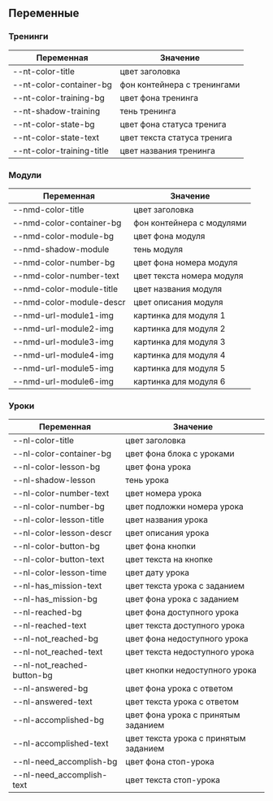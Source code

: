 ## Переменные 

### Тренинги
| Переменная | Значение |
| ------- | -------- |
| --nt-color-title | цвет заголовка |
| --nt-color-container-bg | фон контейнера с тренингами |
| --nt-color-training-bg | цвет фона тренинга |
| --nt-shadow-training | тень тренинга |
| --nt-color-state-bg | цвет фона статуса тренига |
| --nt-color-state-text | цвет текста статуса тренига |
| --nt-color-training-title | цвет названия тренинга |

### Модули
| Переменная | Значение |
| ------- | -------- |
| --nmd-color-title | цвет заголовка |
| --nmd-color-container-bg | фон контейнера с модулями |
| --nmd-color-module-bg | цвет фона модуля |
| --nmd-shadow-module | тень модуля |
| --nmd-color-number-bg | цвет фона номера модуля |
| --nmd-color-number-text | цвет текста номера модуля |
| --nmd-color-module-title | цвет названия модуля |
| --nmd-color-module-descr | цвет описания модуля |
| --nmd-url-module1-img | картинка для модуля 1 |
| --nmd-url-module2-img | картинка для модуля 2 |
| --nmd-url-module3-img | картинка для модуля 3 |
| --nmd-url-module4-img | картинка для модуля 4 |
| --nmd-url-module5-img | картинка для модуля 5 |
| --nmd-url-module6-img | картинка для модуля 6 |

### Уроки
| Переменная | Значение |
| ------- | -------- |
| --nl-color-title | цвет заголовка |
| --nl-color-container-bg | цвет фона блока с уроками |
| --nl-color-lesson-bg | цвет фона урока |
| --nl-shadow-lesson | тень урока |
| --nl-color-number-text | цвет номера урока |
| --nl-color-number-bg | цвет подложки номера урока |
| --nl-color-lesson-title | цвет названия урока |
| --nl-color-lesson-descr | цвет описания урока |
| --nl-color-button-bg | цвет фона кнопки |
| --nl-color-button-text | цвет текста на кнопке |
| --nl-color-lesson-time | цвет дату урока |
| --nl-has_mission-text | цвет текста урока с заданием |
| --nl-has_mission-bg | цвет фона урока с заданием |
| --nl-reached-bg | цвет фона доступного урока |
| --nl-reached-text | цвет текста доступного урока |
| --nl-not_reached-bg | цвет фона недоступного урока |
| --nl-not_reached-text | цвет текста недоступного урока |
| --nl-not_reached-button-bg | цвет кнопки недоступного урока |
| --nl-answered-bg | цвет фона урока с ответом |
| --nl-answered-text | цвет текста урока с ответом |
| --nl-accomplished-bg | цвет фона урока с принятым заданием |
| --nl-accomplished-text | цвет текста урока с принятым заданием |
| --nl-need_accomplish-bg | цвет фона стоп-урока |
| --nl-need_accomplish-text | цвет текста стоп-урока |
